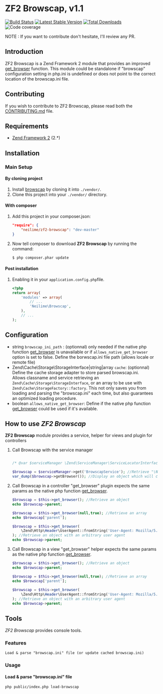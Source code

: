 ZF2 Browscap, v1.1
=======

[![Build Status](https://travis-ci.org/neilime/zf2-browscap.png?branch=master)](https://travis-ci.org/neilime/zf2-browscap)
[![Latest Stable Version](https://poser.pugx.org/neilime/zf2-browscap/v/stable.png)](https://packagist.org/packages/neilime/zf2-browscap)
[![Total Downloads](https://poser.pugx.org/neilime/zf2-browscap/downloads.png)](https://packagist.org/packages/neilime/zf2-browscap)
![Code coverage](https://raw.github.com/zf2-boiler-app/app-test/master/ressources/100%25-code-coverage.png "100% code coverage")

NOTE : If you want to contribute don't hesitate, I'll review any PR.

Introduction
------------

ZF2 Browscap is a Zend Framework 2 module that provides an improved [get_browser](http://www.php.net/manual/en/function.get-browser.php) function. 
This module could be standalone if "browscap" configuration setting in php.ini is undefined or does not point to the correct location of the browscap.ini file. 

Contributing
------------

If you wish to contribute to ZF2 Browscap, please read both the [CONTRIBUTING.md](CONTRIBUTING.md) file.

Requirements
------------

* [Zend Framework 2](https://github.com/zendframework/zf2) (2.*)

## Installation

### Main Setup

#### By cloning project

1. Install [browscap](https://github.com/browscap/browscap) by cloning it into `./vendor/`.
2. Clone this project into your `./vendor/` directory.

#### With composer

1. Add this project in your composer.json:

    ```json
    "require": {
        "neilime/zf2-browscap": "dev-master"
    }
    ```

2. Now tell composer to download __ZF2 Browscap__ by running the command:

    ```bash
    $ php composer.phar update
    ```

#### Post installation

1. Enabling it in your `application.config.php`file.

    ```php
    <?php
    return array(
        'modules' => array(
            // ...
            'Neilime\Browscap',
        ),
        // ...
    );
    ```

## Configuration

 * string `browscap_ini_path` : (optionnal) only needed if the native php function [get_browser](http://www.php.net/manual/en/function.get-browser.php) is unavailable or if `allows_native_get_browser` option is set to false. Define the borwscap.ini file path (allows locale or remote file)
 * Zend\Cache\Storage\StorageInterface|string|array `cache`: (optionnal) Define the cache storage adapter to store parsed browscap.ini.    
   Allows classname and service retrieving an `Zend\Cache\Storage\StorageInterface`, or an array to be use with  `Zend\Cache\StorageFactory::factory`.
   This not only saves you from loading and parsing the "browscap.ini" each time, but also guarantees an optimized loading procedure.
 * boolean `allows_native_get_browser`: Define if the native php function [get_browser](http://www.php.net/manual/en/function.get-browser.php) could be used if it's available.
 
## How to use _ZF2 Browscap_

__ZF2 Browscap__ module provides a service, helper for views and plugin for controllers

1. Call Browscap with the service manager

	```php
	
	/* @var $serviceManager \Zend\ServiceManager\ServiceLocatorInterface */	
	
   	$browscap = $serviceManager->get('BrowscapService'); //Retrieve "\Neilime\Browscap\BrowscapService" object
   	var_dump($browscap->getBrowser()); //Display an object which will contain various data elements representing, for instance, the browser's major and minor version numbers and ID string;
   	```

2. Call Browscap in a controller
	"get_browser" plugin expects the same params as the native php function [get_browser](http://www.php.net/manual/en/function.get-browser.php).

 	```php
 	$browscap = $this->get_browser(); //Retrieve an object
   	echo $browscap->parent;
 	
   	$browscap = $this->get_browser(null,true); //Retrieve an array
   	echo $browscap['parent'];
   	
   	$browscap = $this->get_browser(
   		\Zend\Http\Header\UserAgent::fromString('User-Agent: Mozilla/5.0 (Linux; Android 4.0.4; Desire HD Build/IMM76D) AppleWebKit/535.19 (KHTML, like Gecko) Chrome/18.0.1025.166 Mobile Safari/535.19')
   	); //Retrieve an object with an arbitrary user agent
   	echo $browscap->parent;   	
    ```
    
3. Call Browscap in a view
	"get_browser" helper expects the same params as the native php function [get_browser](http://www.php.net/manual/en/function.get-browser.php).

 	```php
   	$browscap = $this->get_browser(); //Retrieve an object
   	echo $browscap->parent;
   	
   	$browscap = $this->get_browser(null,true); //Retrieve an array
   	echo $browscap['parent'];
   	   	
   	$browscap = $this->get_browser(
   		\Zend\Http\Header\UserAgent::fromString('User-Agent: Mozilla/5.0 (Linux; Android 4.0.4; Desire HD Build/IMM76D) AppleWebKit/535.19 (KHTML, like Gecko) Chrome/18.0.1025.166 Mobile Safari/535.19')
   	); //Retrieve an object with an arbitrary user agent
   	echo $browscap->parent;
   	```

## Tools

_ZF2 Browscap_ provides console tools.

### Features

    Load & parse "browscap.ini" file (or update cached browscap.ini)

### Usage

#### Load & parse "browscap.ini" file 

    php public/index.php load-browscap
